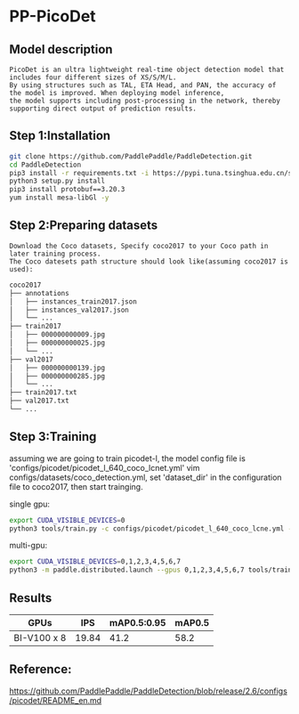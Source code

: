 # PP-PicoDet

## Model description
    PicoDet is an ultra lightweight real-time object detection model that includes four different sizes of XS/S/M/L. 
    By using structures such as TAL, ETA Head, and PAN, the accuracy of the model is improved. When deploying model inference, 
    the model supports including post-processing in the network, thereby supporting direct output of prediction results.

## Step 1:Installation
```bash
git clone https://github.com/PaddlePaddle/PaddleDetection.git
cd PaddleDetection
pip3 install -r requirements.txt -i https://pypi.tuna.tsinghua.edu.cn/simple
python3 setup.py install
pip3 install protobuf==3.20.3
yum install mesa-libGl -y
```

## Step 2:Preparing datasets
    Download the Coco datasets, Specify coco2017 to your Coco path in later training process. 
    The Coco datesets path structure should look like(assuming coco2017 is used):
```bash
coco2017
├── annotations
│   ├── instances_train2017.json
│   ├── instances_val2017.json
│   └── ...
├── train2017
│   ├── 000000000009.jpg
│   ├── 000000000025.jpg
│   └── ...
├── val2017
│   ├── 000000000139.jpg
│   ├── 000000000285.jpg
│   └── ...
├── train2017.txt
├── val2017.txt
└── ...
```

## Step 3:Training

assuming we are going to train picodet-l, the model config file is 'configs/picodet/picodet_l_640_coco_lcnet.yml'
vim configs/datasets/coco_detection.yml, set 'dataset_dir' in the configuration file to coco2017, then start trainging.

single gpu:
```bash
export CUDA_VISIBLE_DEVICES=0
python3 tools/train.py -c configs/picodet/picodet_l_640_coco_lcne.yml --eval
```
multi-gpu:
```bash
export CUDA_VISIBLE_DEVICES=0,1,2,3,4,5,6,7
python3 -m paddle.distributed.launch --gpus 0,1,2,3,4,5,6,7 tools/train.py -c configs/picodet/picodet_l_640_coco_lcnet.yml --eval
```

## Results

| GPUs        | IPS       | mAP0.5:0.95  | mAP0.5       |
|-------------|-----------|--------------|--------------|
| BI-V100 x 8 | 19.84     | 41.2         | 58.2         |

## Reference:

https://github.com/PaddlePaddle/PaddleDetection/blob/release/2.6/configs/picodet/README_en.md